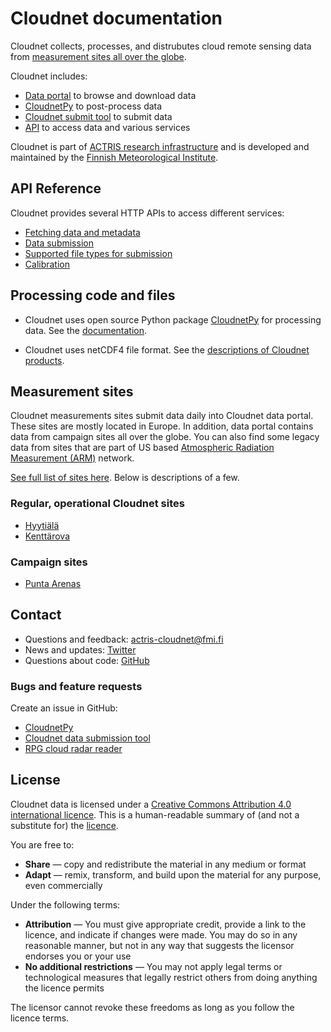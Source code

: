 # Cloudnet documentation

Cloudnet collects, processes, and distrubutes cloud remote sensing data
from [measurement sites all over the globe](https://cloudnet.fmi.fi/sites).

Cloudnet includes:

- [Data portal](https://cloudnet.fmi.fi) to browse and download data
- [CloudnetPy](https://github.com/actris-cloudnet/cloudnetpy) to post-process data
- [Cloudnet submit tool](https://github.com/actris-cloudnet/cloudnet-submit) to submit data
- [API](#api-reference) to access data and various services

Cloudnet is part of [ACTRIS research infrastructure](https://www.actris.eu/)
and is developed and maintained by
the [Finnish Meteorological Institute](https://en.ilmatieteenlaitos.fi/).

## API Reference

Cloudnet provides several HTTP APIs to access different services:

- [Fetching data and metadata](api/data-portal.md)
- [Data submission](api/data-upload.md)
- [Supported file types for submission](api/upload-file-types.md)
- [Calibration](api/calibration.md)

## Processing code and files

- Cloudnet uses open source Python package
  [CloudnetPy](https://github.com/actris-cloudnet/cloudnetpy)
  for processing data.
  See the [documentation](https://cloudnetpy.readthedocs.io/en/latest/?badge=latest).

- Cloudnet uses netCDF4 file format.
  See the [descriptions of Cloudnet products](https://cloudnet.fmi.fi/products/).

## Measurement sites

Cloudnet measurements sites submit data daily into Cloudnet data portal.
These sites are mostly located in Europe.
In addition, data portal contains data from campaign sites all over the globe.
You can also find some legacy data from sites that are part of US based
[Atmospheric Radiation Measurement (ARM)](https://www.arm.gov/) network.

[See full list of sites here](https://cloudnet.fmi.fi/sites).
Below is descriptions of a few.

### Regular, operational Cloudnet sites

- [Hyytiälä](sites/hyytiala.md)
- [Kenttärova](sites/kenttarova.md)

### Campaign sites

- [Punta Arenas](sites/punta-arenas.md)

## Contact

- Questions and feedback: [actris-cloudnet@fmi.fi](mailto:actris-cloudnet@fmi.fi)
- News and updates: [Twitter](https://twitter.com/actris_cloudnet)
- Questions about code: [GitHub](https://github.com/actris-cloudnet)

### Bugs and feature requests

Create an issue in GitHub:

- [CloudnetPy](https://github.com/actris-cloudnet/cloudnetpy/issues/new)
- [Cloudnet data submission tool](https://github.com/actris-cloudnet/cloudnet-submit/issues/new)
- [RPG cloud radar reader](https://github.com/actris-cloudnet/rpgpy/issues/new)

## License

Cloudnet data is licensed under a [Creative Commons Attribution 4.0 international licence](https://creativecommons.org/licenses/by/4.0).
This is a human-readable summary of (and not a substitute for) the [licence](https://creativecommons.org/licenses/by/4.0/legalcode).

You are free to:

- **Share** — copy and redistribute the material in any medium or format
- **Adapt** — remix, transform, and build upon the material for any purpose, even commercially

Under the following terms:

- **Attribution** — You must give appropriate credit, provide a link to the licence, and indicate if changes were made. You may do so in any reasonable manner, but not in any way that suggests the licensor endorses you or your use
- **No additional restrictions** — You may not apply legal terms or technological measures that legally restrict others from doing anything the licence permits

The licensor cannot revoke these freedoms as long as you follow the licence terms.
